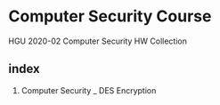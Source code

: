# Computer Security Course

HGU 2020-02 Computer Security HW Collection

## index
01. Computer Security _ DES Encryption
